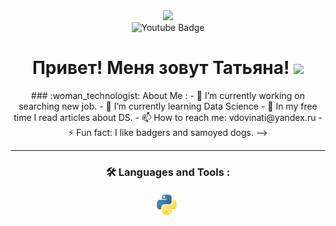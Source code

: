 <div id="header" align="center">
  <img src="https://img.freepik.com/premium-vector/technological-revolution-abstract-concept-vector-illustration_107173-25854.jpg?size=626&ext=jpg&ga=GA1.1.1406096023.1686596908&semt=ais"/>
<div id="badges">
  <img src="https://img.shields.io/badge/YouTube-red?style=for-the-badge&logo=youtube&logoColor=white" alt="Youtube Badge"/>
</div>
  <h1>
  Привет! Меня зовут Татьяна!
  <img src="https://media.giphy.com/media/hvRJCLFzcasrR4ia7z/giphy.gif" width="30px"/>
</h1>
  ### :woman_technologist: About Me :
- 🔭 I’m currently working on searching new job.
- 🌱 I’m currently learning Data Science
- 👯 In my free time I read articles about DS.
- 📫 How to reach me: vdovinati@yandex.ru
- ⚡ Fun fact: I like badgers and samoyed dogs.
-->

---

### :hammer_and_wrench: Languages and Tools :
  <div>
  <img src="https://github.com/devicons/devicon/blob/master/icons/python/python-original.svg" "title="Python" alt="Python" width="40" height="40"/>&nbsp;
                                  
</div>
